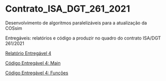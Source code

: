 # Contrato_ISA_DGT_261_2021
Desenvolvimento de algoritmos paralelizáveis para a atualização da COSsim

Entregáveis: relatórios e código a produzir no quadro do contrato ISA/DGT 261/2021

[Relatório Entregável 4](https://github.com/manuelcampagnolo/Contrato_ISA_DGT_261_2021/blob/main/Relatorio_Entregavel_4_15_novembro_2022.pdf)

[Código Entregável 4: Main](https://github.com/manuelcampagnolo/Contrato_ISA_DGT_261_2021/blob/main/Main.ipynb)

[Código Entregável 4: Funções](https://github.com/manuelcampagnolo/Contrato_ISA_DGT_261_2021/blob/main/Main.ipynb)

